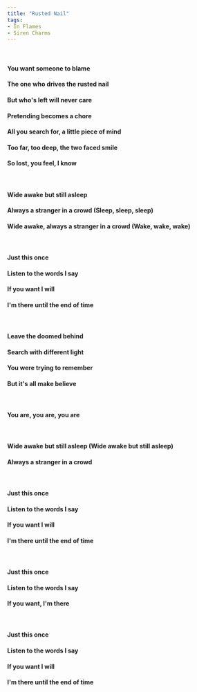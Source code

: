 ```yaml
---
title: "Rusted Nail"
tags:
- In Flames
- Siren Charms
---
```

&nbsp;
#### You want someone to blame
#### The one who drives the rusted nail
#### But who's left will never care
#### Pretending becomes a chore
#### All you search for, a little piece of mind
#### Too far, too deep, the two faced smile
#### So lost, you feel, I know
&nbsp;
#### Wide awake but still asleep
#### Always a stranger in a crowd (Sleep, sleep, sleep)
#### Wide awake, always a stranger in a crowd (Wake, wake, wake)
&nbsp;
#### Just this once
#### Listen to the words I say
#### If you want I will
#### I'm there until the end of time
&nbsp;
#### Leave the doomed behind
#### Search with different light
#### You were trying to remember
#### But it's all make believe
&nbsp;
#### You are, you are, you are
&nbsp;
#### Wide awake but still asleep (Wide awake but still asleep)
#### Always a stranger in a crowd
&nbsp;
#### Just this once
#### Listen to the words I say
#### If you want I will
#### I'm there until the end of time
&nbsp;
#### Just this once
#### Listen to the words I say
#### If you want, I'm there
&nbsp;
#### Just this once
#### Listen to the words I say
#### If you want I will
#### I'm there until the end of time
